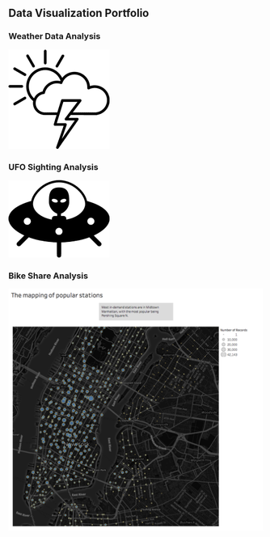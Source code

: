 ## Data Visualization Portfolio

### Weather Data Analysis

[![image](/imgs/clouds.png)](weatherindex.html)





### UFO Sighting Analysis

![image](/imgs/alien.png)





### Bike Share Analysis

![image](/imgs/outcome_Tableau_map.png)






